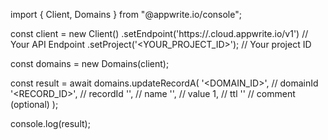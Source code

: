 import { Client, Domains } from "@appwrite.io/console";

const client = new Client()
    .setEndpoint('https://<REGION>.cloud.appwrite.io/v1') // Your API Endpoint
    .setProject('<YOUR_PROJECT_ID>'); // Your project ID

const domains = new Domains(client);

const result = await domains.updateRecordA(
    '<DOMAIN_ID>', // domainId
    '<RECORD_ID>', // recordId
    '<NAME>', // name
    '', // value
    1, // ttl
    '<COMMENT>' // comment (optional)
);

console.log(result);
